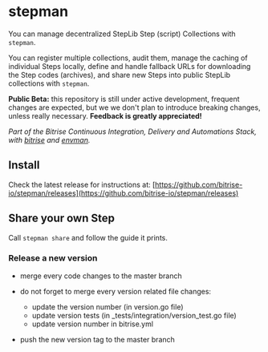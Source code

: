 # stepman

You can manage decentralized StepLib Step (script) Collections with `stepman`.

You can register multiple collections, audit them, manage the caching of individual Steps locally,
define and handle fallback URLs for downloading the Step codes (archives),
and share new Steps into public StepLib collections with `stepman`.

**Public Beta:** this repository is still under active development,
frequent changes are expected, but we we don't plan to introduce breaking changes,
unless really necessary. **Feedback is greatly appreciated!**

*Part of the Bitrise Continuous Integration, Delivery and Automations Stack,
with [bitrise](https://github.com/bitrise-io/bitrise) and [envman](https://github.com/bitrise-io/envman).*


## Install

Check the latest release for instructions at: [https://github.com/bitrise-io/stepman/releases](https://github.com/bitrise-io/stepman/releases)


## Share your own Step

Call `stepman share` and follow the guide it prints.

### Release a new version

- merge every code changes to the master branch

- do not forget to merge every version related file changes:

  - update the version number (in version.go file)
  - update version tests (in _tests/integration/version_test.go file)
  - update version number in bitrise.yml

- push the new version tag to the master branch